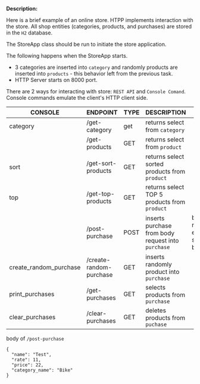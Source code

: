 


**Description:**

Here is a brief example of an online store. HTPP implements interaction with the store.
All shop entities (categories, products, and purchases) are stored in the `H2` database.

The StoreApp class should be run to initiate the store application.

The following happens when the StoreApp starts.
- 3 categories are inserted into `category` and randomly products are inserted into `products` - this behavior left from the previous task.
- HTTP Server starts on 8000 port.

There are 2 ways for interacting with store: `REST API` and `Console Comand`. 
Console commands emulate the client's HTTP client side.

CONSOLE | ENDPOINT | TYPE | DESCRIPTION | BODY |
--- |--- | --- | --- | --- | 
category | /get-category | get | returns select from `category` |
| | /get-products | GET | returns select from `product` |
sort | /get-sort-products | GET | returns select sorted products from `product` |
top | /get-top-products | GET | returns select TOP 5 products from `product` |
| | /post-purchase | POST | inserts purchase from body request into `purchase` | body request's example see below
create_random_purchase | /create-random-purchase | GET | inserts randomly product into `purchase` |
print_purchases | /get-purchases | GET | selects products from `purchase`  |
clear_purchases | /clear-purchases | GET | deletes products from `puchase` |

body of `/post-purchase`

```
{
  "name": "Test",
  "rate": 11,
  "price": 22,
  "category_name": "Bike"
}
```
